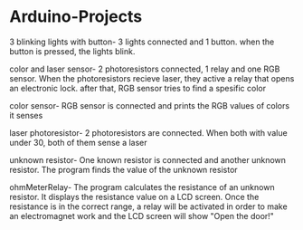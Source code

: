 # Arduino-Projects

3 blinking lights with button-
  3 lights connected and 1 button. when the button is pressed, the lights blink.
  
color and laser sensor-
  2 photoresistors connected, 1 relay and one RGB sensor.
  When the photoresistors recieve laser, they active a relay that opens an electronic lock.
  after that, RGB sensor tries to find a spesific color
  
color sensor-
  RGB sensor is connected and prints the RGB values of colors it senses
  
laser photoresistor-
  2 photoresistors are connected. When both with value under 30, both of them sense a laser
  
unknown resistor-
  One known resistor is connected and another unknown resistor. The program finds the value of the unknown resistor
  
  
ohmMeterRelay-
  The program calculates the resistance of an unknown resistor. It displays the resistance value on a LCD screen. 
  Once the resistance is in the correct range, a relay will be activated in order to make an electromagnet work and the LCD screen will show "Open the door!"
